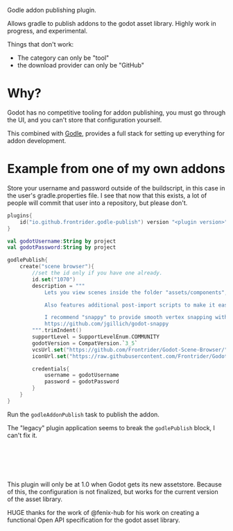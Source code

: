 Godle addon publishing plugin.

Allows gradle to publish addons to the godot asset library. 
Highly work in progress, and experimental.

Things that don't work:
- The category can only be "tool"
- the download provider can only be "GitHub"

# Why?

Godot has no competitive tooling for addon publishing, you must go through the UI, and you can't store that configuration yourself.

This combined with [Godle](https://plugins.gradle.org/plugin/io.github.frontrider.godle), provides a full stack for setting up everything for addon development.

# Example from one of my own addons

Store your username and password outside of the buildscript, in this case in the user's gradle.properties file.
I see that now that this exists, a lot of people will commit that user into a repository, but please don't.

```kotlin
plugins{
    id("io.github.frontrider.godle-publish") version "<plugin version>"
}

val godotUsername:String by project
val godotPassword:String by project

godlePublish{
    create("scene browser"){
        //set the id only if you have one already.
        id.set("1070")
        description = """
            Lets you view scenes inside the folder "assets/components", in a list, then add them to your current scene when you need it to make level editing easier. (not limited to levels alone, but that is the primary intention of the addon)

            Also features additional post-import scripts to make it easier to work with certain model types.

            I recommend "snappy" to provide smooth vertex snapping with this to get a solid level editing experience.
            https://github.com/jgillich/godot-snappy 
        """.trimIndent()
        supportLevel = SupportLevelEnum.COMMUNITY
        godotVersion = CompatVersion.`3_5`
        vcsUrl.set("https://github.com/Frontrider/Godot-Scene-Browser/")
        iconUrl.set("https://raw.githubusercontent.com/Frontrider/Godot-Scene-Browser/${currentCommitHash()}/components.png")

        credentials{
            username = godotUsername
            password = godotPassword
        }
    }
}
```
Run the `godleAddonPublish` task to publish the addon.

The "legacy" plugin application seems to break the `godlePublish` block, I can't fix it.

<br/>
<br/>
<br/>
<br/>

This plugin will only be at 1.0 when Godot gets its new assetstore. Because of this, the configuration is not finalized, but works for the current version of the asset library.

HUGE thanks for the work of @fenix-hub for his work on creating a functional Open API specification for the godot asset library.

